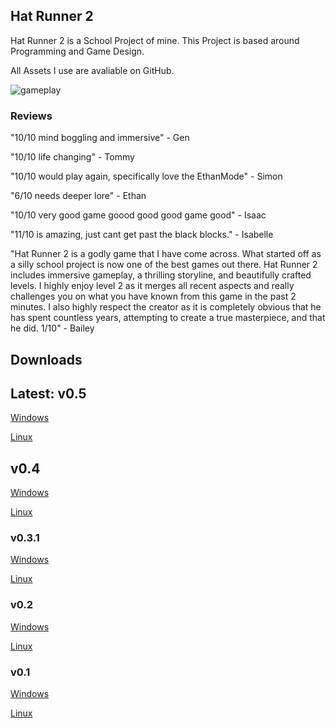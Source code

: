 ## Hat Runner 2

Hat Runner 2 is a School Project of mine. This Project is based around Programming and Game Design.

All Assets I use are avaliable on GitHub.

![gameplay](https://hatrunner2.logzinga.com/images/gameplay.GIF "gameplay")

### Reviews

"10/10 mind boggling and immersive" - Gen

"10/10 life changing" - Tommy

"10/10 would play again, specifically love the EthanMode" - Simon

"6/10 needs deeper lore" - Ethan

"10/10 very good game goood good good game good" - Isaac

"11/10 is amazing, just cant get past the black blocks." - Isabelle

"Hat Runner 2 is a godly game that I have come across. What started off as a silly school project is now one of the best games out there. Hat Runner 2 includes immersive gameplay, a thrilling storyline, and beautifully crafted levels. I highly enjoy level 2 as it merges all recent aspects and really challenges you on what you have known from this game in the past 2 minutes. I also highly respect the creator as it is completely obvious that he has spent countless years, attempting to create a true masterpiece, and that he did. 1/10" - Bailey


## Downloads

## Latest: v0.5

[Windows](https://github.com/logzinga/HatRunner2/releases/download/v0.5/v0.5-Windows.zip)

[Linux](https://github.com/logzinga/HatRunner2/releases/download/v0.5/v0.5-Linux.zip)

## v0.4

[Windows](https://github.com/logzinga/HatRunner2/releases/download/v0.4/v0.4-Windows.zip)

[Linux](https://github.com/logzinga/HatRunner2/releases/download/v0.4/v0.4-Linux.zip)

### v0.3.1

[Windows](https://github.com/logzinga/HatRunner2/releases/download/v0.3.1/v0.3.1-Windows.zip)

[Linux](https://github.com/logzinga/HatRunner2/releases/download/v0.3.1/v0.3.1-Linux.zip)


### v0.2

[Windows](https://github.com/logzinga/HatRunner2/releases/download/v0.2/v0.2-Windows.zip)

[Linux](https://github.com/logzinga/HatRunner2/releases/download/v0.2/v0.2-Linux.zip)


### v0.1

[Windows](https://github.com/logzinga/HatRunner2/releases/download/v0.1/v0.1-Windows.zip)

[Linux](https://github.com/logzinga/HatRunner2/releases/download/v0.1/v0.1-Linux.zip)


